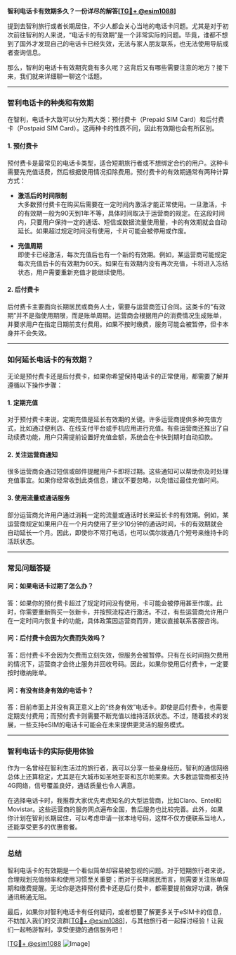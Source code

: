 **智利电话卡有效期多久？一份详尽的解答[[TG💪+ @esim1088](https://t.me/s/esim1088)]**

提到去智利旅行或者长期居住，不少人都会关心当地的电话卡问题。尤其是对于初次前往智利的人来说，“电话卡的有效期”是一个非常实际的问题。毕竟，谁都不想到了国外才发现自己的电话卡已经失效，无法与家人朋友联系，也无法使用导航或者查询信息。

那么，智利的电话卡有效期究竟有多久呢？这背后又有哪些需要注意的地方？接下来，我们就来详细聊一聊这个话题。

---

### **智利电话卡的种类和有效期**

在智利，电话卡大致可以分为两大类：预付费卡（Prepaid SIM Card）和后付费卡（Postpaid SIM Card）。这两种卡的性质不同，因此有效期也会有所区别。

#### **1. 预付费卡**
预付费卡是最常见的电话卡类型，适合短期旅行者或不想绑定合约的用户。这种卡需要先充值话费，然后根据使用情况扣除费用。预付费卡的有效期通常有两种计算方式：

- **激活后的时间限制**  
  大多数预付费卡在购买后需要在一定时间内激活才能正常使用。一旦激活，卡的有效期一般为90天到1年不等，具体时间取决于运营商的规定。在这段时间内，只要用户保持一定的通话、短信或数据流量使用量，卡的有效期就会自动延长。如果超过规定时间没有使用，卡片可能会被停用或作废。

- **充值周期**  
  即使卡已经激活，每次充值后也有一个新的有效期。例如，某运营商可能规定每次充值后卡的有效期为60天。如果在有效期内没有再次充值，卡将进入冻结状态，用户需要重新充值才能继续使用。

#### **2. 后付费卡**
后付费卡主要面向长期居民或商务人士，需要与运营商签订合同。这类卡的“有效期”并不是指使用期限，而是账单周期。运营商会根据用户的消费情况生成账单，并要求用户在指定日期前支付费用。如果不按时缴费，服务可能会被暂停，但卡本身并不会失效。

---

### **如何延长电话卡的有效期？**

无论是预付费卡还是后付费卡，如果你希望保持电话卡的正常使用，都需要了解并遵循以下操作步骤：

#### **1. 定期充值**
对于预付费卡来说，定期充值是延长有效期的关键。许多运营商提供多种充值方式，比如通过便利店、在线支付平台或手机应用进行充值。有些运营商还推出了自动续费功能，用户只需提前设置好充值金额，系统会在卡快到期时自动扣款。

#### **2. 关注运营商通知**
很多运营商会通过短信或邮件提醒用户卡即将过期。这些通知可以帮助你及时处理充值事宜。如果你经常收到此类信息，建议不要忽略，以免错过最佳充值时间。

#### **3. 使用流量或通话服务**
部分运营商允许用户通过消耗一定的流量或通话时长来延长卡的有效期。例如，某运营商规定如果用户在一个月内使用了至少10分钟的通话时间，卡的有效期就会自动延长一个月。因此，即使你不常打电话，也可以偶尔拨通几个短号来维持卡的活跃状态。

---

### **常见问题答疑**

#### **问：如果电话卡过期了怎么办？**
答：如果你的预付费卡超过了规定时间没有使用，卡可能会被停用甚至作废。此时，你需要重新购买一张新卡，并按照流程进行激活。不过，有些运营商允许用户在一定时间内恢复卡的功能，具体政策因运营商而异，建议直接联系客服咨询。

#### **问：后付费卡会因为欠费而失效吗？**
答：后付费卡不会因为欠费而立刻失效，但服务会被暂停。只有在长时间拖欠费用的情况下，运营商才会终止服务并回收号码。因此，如果你使用后付费卡，一定要按时缴纳账单。

#### **问：有没有终身有效的电话卡？**
答：目前市面上并没有真正意义上的“终身有效”电话卡。即使是后付费卡，也需要定期支付费用；而预付费卡则需要不断充值以维持活跃状态。不过，随着技术的发展，一些支持eSIM的电话卡可能会在未来提供更灵活的服务模式。

---

### **智利电话卡的实际使用体验**

作为一名曾经在智利生活过的旅行者，我可以分享一些亲身经历。智利的通信网络总体上还算稳定，尤其是在大城市如圣地亚哥和瓦尔帕莱索。大多数运营商都支持4G网络，信号覆盖良好，通话质量也令人满意。

在选择电话卡时，我推荐大家优先考虑知名的大型运营商，比如Claro、Entel和Movistar。这些运营商的服务网点遍布全国，售后服务也比较完善。此外，如果你计划在智利长期居住，可以考虑申请一张本地号码，这样不仅方便联系当地人，还能享受更多的优惠套餐。

---

### **总结**

智利电话卡的有效期是一个看似简单却容易被忽视的问题。对于短期旅行者来说，合理规划充值频率和使用习惯至关重要；而对于长期居民而言，则需要关注账单周期和缴费提醒。无论你是选择预付费卡还是后付费卡，都需要提前做好功课，确保通讯畅通无阻。

最后，如果你对智利电话卡有任何疑问，或者想要了解更多关于eSIM卡的信息，不妨加入我们的交流群[[TG💪+ @esim1088](https://t.me/s/esim1088)]，与其他旅行者一起探讨经验！让我们一起畅游智利，享受便捷的通信服务吧！

[[TG💪+ @esim1088](https://t.me/s/esim1088) ![Image](https://i.postimg.cc/4NQfJmqS/Snipaste-2025-05-13-00-14-12.png)]